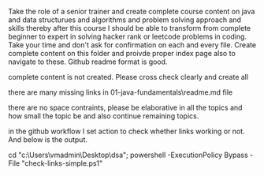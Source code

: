Take the role of a senior trainer and create complete course content on java and data structurues and algorithms and problem solving  approach and skills thereby after this course I should be able to transform from complete beginner to expert in solving hacker rank or leetcode problems in coding. Take your time and don't ask for confirmation on each and every file. Create complete content on this folder and proivde proper index page also to navigate to these. Github  readme format is good.

complete content is not created. Please cross check clearly and create all

there are many missing links in 01-java-fundamentals\readme.md file

there are no space contraints, please be elaborative in all the topics and how small the topic be and also continue remaining topics.

in the github workflow I set action to check whether links working or not. And below is the output.

cd "c:\Users\vmadmin\Desktop\dsa"; powershell -ExecutionPolicy Bypass -File "check-links-simple.ps1"